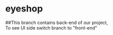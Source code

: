 # eyeshop

##This branch contains back-end of our project, <br> To see UI side switch branch to "front-end" 

